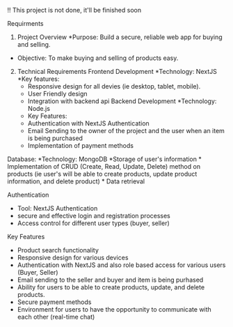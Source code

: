 !! This project is not done, it'll be finished soon

Requirments

1. Project Overview
*Purpose: Build a secure, reliable web app for buying and selling.
* Objective: To make buying and selling of products easy.
2. Technical Requirements
Frontend Development
 *Technology: NextJS
    *Key features:
    * Responsive design for all devies (ie desktop, tablet, mobile).
    * User Friendly design
    * Integration with backend api
Backend Development
  *Technology: Node.js
    * Key Features:
    * Authentication with NextJS Authentication
    * Email Sending to the owner of the project and the user when an item is being purchased
    * Implementation of payment methods

Database:
  *Technology: MongoDB
     *Storage of user's information
     * Implementation of CRUD (Create, Read, Update, Delete) method on products (ie user's will be able to create products, update product information, and delete product)
     * Data retrieval

Authentication
   * Tool: NextJS Authentication
   * secure and effective login and registration processes
   * Access control for different user types (buyer, seller)
 
  

Key Features

* Product search functionality
* Responsive design for various devices
* Authentication with NextJS and also role based access for various users (Buyer, Seller)
* Email sending to the seller and buyer and item is being purhased
* Ability for users to be able to create products, update, and delete products.
* Secure payment methods
* Environment for users to have the opportunity to communicate with each other (real-time chat)
